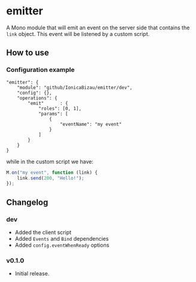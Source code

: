 emitter
=======

A Mono module that will emit an event on the server side that contains the `link` object. This event will be listened by a custom script.

## How to use

### Configuration example

```JS
"emitter": {
    "module": "github/IonicaBizau/emitter/dev",
    "config": {},
    "operations": {
        "emit"      : {
            "roles": [0, 1],
            "params": [
                {
                    "eventName": "my event"
                }
            ]
        }
    }
}
```

while in the custom script we have:

```js
M.on("my event", function (link) {
    link.send(200, "Hello!");
});
```

## Changelog

### dev
 - Added the client script
 - Added `Events` and `Bind` dependencies
 - Added `config.eventWhenReady` options

### v0.1.0
 - Initial release.
